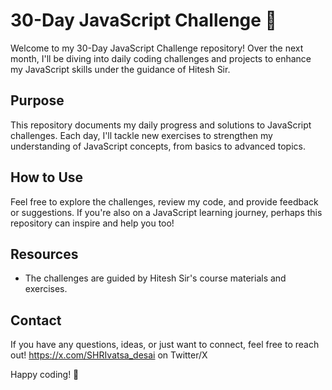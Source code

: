 # 30-Day JavaScript Challenge 🌟

Welcome to my 30-Day JavaScript Challenge repository! Over the next month, I'll be diving into daily coding challenges and projects to enhance my JavaScript skills under the guidance of Hitesh Sir.

## Purpose
This repository documents my daily progress and solutions to JavaScript challenges. Each day, I'll tackle new exercises to strengthen my understanding of JavaScript concepts, from basics to advanced topics.



## How to Use
Feel free to explore the challenges, review my code, and provide feedback or suggestions. If you're also on a JavaScript learning journey, perhaps this repository can inspire and help you too!

## Resources
- The challenges are guided by Hitesh Sir's course materials and exercises.


## Contact
If you have any questions, ideas, or just want to connect, feel free to reach out!
https://x.com/SHRIvatsa_desai on Twitter/X

Happy coding! 🚀
